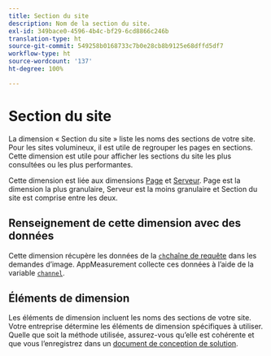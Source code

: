 ```yaml
---
title: Section du site
description: Nom de la section du site.
exl-id: 349bace0-4596-4b4c-bf29-6cd8866c246b
translation-type: ht
source-git-commit: 549258b0168733c7b0e28cb8b9125e68dffd5df7
workflow-type: ht
source-wordcount: '137'
ht-degree: 100%

---
```


# Section du site

La dimension « Section du site » liste les noms des sections de votre site. Pour les sites volumineux, il est utile de regrouper les pages en sections. Cette dimension est utile pour afficher les sections du site les plus consultées ou les plus performantes.

Cette dimension est liée aux dimensions [Page](page.md) et [Serveur](server.md). Page est la dimension la plus granulaire, Serveur est la moins granulaire et Section du site est comprise entre les deux.

## Renseignement de cette dimension avec des données

Cette dimension récupère les données de la [`ch`chaîne de requête](/help/implement/validate/query-parameters.md) dans les demandes d’image. AppMeasurement collecte ces données à l’aide de la variable [`channel`](/help/implement/vars/page-vars/channel.md).

## Éléments de dimension

Les éléments de dimension incluent les noms des sections de votre site. Votre entreprise détermine les éléments de dimension spécifiques à utiliser. Quelle que soit la méthode utilisée, assurez-vous qu’elle est cohérente et que vous l’enregistrez dans un [document de conception de solution](/help/implement/prepare/solution-design.md).
